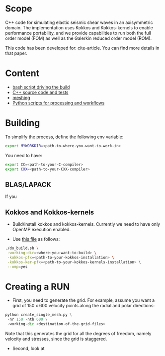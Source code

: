 
# Scope
C++ code for simulating elastic seismic shear waves in an axisymmetric domain.
The implementation uses Kokkos and Kokkos-kernels to enable performance portability,
and we provide capabilities to run both the full order model (FOM)
as well as the Galerkin reduced order model (ROM).

This code has been developed for: cite-article.
You can find more details in that paper.


# Content

- [bash script driving the build](./do_build.sh)
- [C++ source code and tests](./cpp)
- [meshing](./meshing)
- [Python scripts for processing and workflows](./python_scripts)


# Building

To simplify the process, define the following env variable:
```bash
export MYWORKDIR=<path-to-where-you-want-to-work-in>
```

You need to have:
```bash
export CC=<path-to-your-C-compiler>
export CXX=<path-to-your-CXX-compiler>
```

## BLAS/LAPACK
If you



## Kokkos and Kokkos-kernels



- Build/install kokkos and kokkos-kernels.
Currently we need to have only OpenMP execution enabled.

- Use [this file](./do_build.sh) as follows:
```bash
./do_build.sh \
 -working-dir=<where-you-want-to-build> \
 -kokkos-pfx=<path-to-your-kokkos-installation> \
 -kokkos-ker-pfx=<path-to-your-kokkos-kernels-installation> \
 --omp=yes
```


# Creating a RUN

- First, you need to generate the grid.
For example, assume you want a grid of 150 x 600 velocity points
along the radial and polar directions:
```python
python create_single_mesh.py \
 -nr 150 -nth 600 \
 -working-dir <destination-of-the-grid-files>
```
Note that this generates the grid for all the degrees of freedom, namely velocity
and stresses, since the grid is staggered.

- Second, look at
